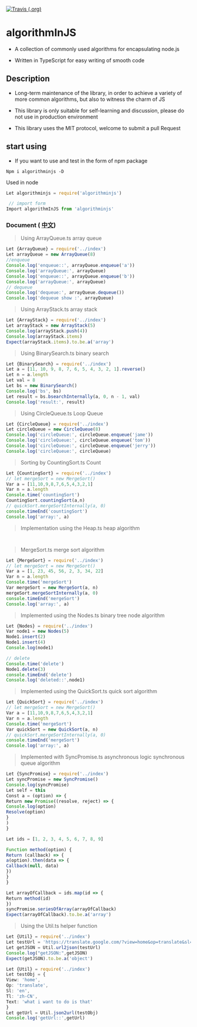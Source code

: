 

[![Travis (.org)](https://img.shields.io/travis/xiaomiwujiecao/algorithmInJS.svg)](https://travis-ci.org/xiaomiwujiecao/algorithmInJS)



# algorithmInJS

- A collection of commonly used algorithms for encapsulating node.js

- Written in TypeScript for easy writing of smooth code

## Description

- Long-term maintenance of the library, in order to achieve a variety of more common algorithms, but also to witness the charm of JS

- This library is only suitable for self-learning and discussion, please do not use in production environment

- This library uses the MIT protocol, welcome to submit a pull Request



## start using

- If you want to use and test in the form of npm package

```
Npm i algorithminjs -D

```
Used in node

```javascript
Let algorithminjs = require('algorithminjs')

 // import form
Import algorithmInJS from 'algorithminjs'

```


### Document ( [中文](./README_CN.md))


> Using ArrayQueue.ts array queue

```TypeScript
Let {ArrayQueue} = require('../index')
Let arrayQueue = new ArrayQueue(8)
//enqueue
Console.log('enqueue::', arrayQueue.enqueue('a'))
Console.log('arrayQueue:', arrayQueue)
Console.log('enqueue::', arrayQueue.enqueue('b'))
Console.log('arrayQueue:', arrayQueue)
// dequeue
Console.log('dequeue:', arrayQueue.dequeue())
Console.log('dequeue show :', arrayQueue)
```


> Using ArrayStack.ts array stack

```TypeScript
Let {ArrayStack} = require('../index')
Let arrayStack = new ArrayStack(5)
Console.log(arrayStack.push(4))
Console.log(arrayStack.items)
Expect(arrayStack.items).to.be.a('array')
```

> Using BinarySearch.ts binary search

```TypeScript
Let {BinarySearch} = require('../index')
Let a = [11, 10, 9, 8, 7, 6, 5, 4, 3, 2, 1].reverse()
Let n = a.length
Let val = 8
Let bs = new BinarySearch()
Console.log('bs', bs)
Let result = bs.bsearchInternally(a, 0, n - 1, val)
Console.log('result:', result)
```

> Using CircleQueue.ts Loop Queue

```TypeScript
Let {CircleQueue} = require('../index')
Let circleQueue = new CircleQueue(8)
Console.log('circleQueue:', circleQueue.enqueue('jame'))
Console.log('circleQueue:', circleQueue.enqueue('tom'))
Console.log('circleQueue:', circleQueue.enqueue('jerry'))
Console.log('circleQueue:', circleQueue)
```

> Sorting by CountingSort.ts Count

```TypeScript
Let {CountingSort} = require('../index')
// let mergeSort = new MergeSort()
Var a = [11,10,9,8,7,6,5,4,3,2,1]
Var n = a.length
Console.time('countingSort')
CountingSort.countingSort(a,n)
// quickSort.mergeSortInternally(a, 0)
console.timeEnd('countingSort')
Console.log('array:', a)
```


> Implementation using the Heap.ts heap algorithm

```


```

> MergeSort.ts merge sort algorithm

```TypeScript
Let {MergeSort} = require('../index')
// let mergeSort = new MergeSort()
Var a = [1, 23, 45, 56, 2, 3, 34, 22]
Var n = a.length
Console.time('mergeSort')
Var mergeSort = new MergeSort(a, n)
mergeSort.mergeSortInternally(a, 0)
console.timeEnd('mergeSort')
Console.log('array:', a)
```

> Implemented using the Nodes.ts binary tree node algorithm

```TypeScript
Let {Nodes} = require('../index')
Var node1 = new Nodes(5)
Node1.insert(2)
Node1.insert(4)
Console.log(node1)

// delete
Console.time('delete')
Node1.delete(3)
console.timeEnd('delete')
Console.log('deleted::',node1)
```

> Implemented using the QuickSort.ts quick sort algorithm

```TypeScript
Let {QuickSort} = require('../index')
// let mergeSort = new MergeSort()
Var a = [11,10,9,8,7,6,5,4,3,2,1]
Var n = a.length
Console.time('mergeSort')
Var quickSort = new QuickSort(a, n)
// quickSort.mergeSortInternally(a, 0)
console.timeEnd('mergeSort')
Console.log('array:', a)
```

> Implemented with SyncPromise.ts asynchronous logic synchronous queue algorithm

```TypeScript
Let {SyncPromise} = require('../index')
Let syncPromise = new SyncPromise()
Console.log(syncPromise)
Let self = this
Const a = (option) => {
Return new Promise((resolve, reject) => {
Console.log(option)
Resolve(option)
}
)
}

Let ids = [1, 2, 3, 4, 5, 6, 7, 8, 9]

Function method(option) {
Return (callback) => {
a(option).then(data => {
Callback(null, data)
})
}
}

Let arrayOfCallback = ids.map(id => {
Return method(id)
})
syncPromise.seriesOfArray(arrayOfCallback)
Expect(arrayOfCallback).to.be.a('array')
```

> Using the Util.ts helper function

```TypeScript
Let {Util} = require('../index')
Let testUrl = 'https://translate.google.com/?view=home&op=translate&sl=en&tl=zh-CN&text=what%20i%20want%20to%20do%20is%20that'
Let getJSON = Util.url2json(testUrl)
Console.log("getJSON:",getJSON)
Expect(getJSON).to.be.a('object')
```


```TypeScript
Let {Util} = require('../index')
Let testObj = {
View: 'home',
Op: 'translate',
Sl: 'en',
Tl: 'zh-CN',
Text: 'what i want to do is that'
}
Let getUrl = Util.json2url(testObj)
Console.log('getUrl::',getUrl)
```
